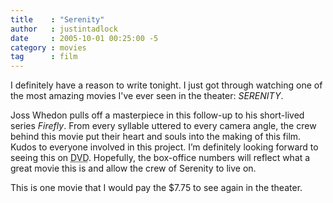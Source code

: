 ```yaml
---
title    : "Serenity"
author   : justintadlock
date     : 2005-10-01 00:25:00 -5
category : movies
tag      : film
---
```


I definitely have a reason to write tonight.  I just got through watching one of the most amazing movies I've ever seen in the theater: <em> SERENITY</em>.

Joss Whedon pulls off a masterpiece in this follow-up to his short-lived series <em> Firefly</em>. From every syllable uttered to every camera angle, the crew behind this movie put their heart and souls into the making of this film.  Kudos to everyone involved in this project.  I’m definitely looking forward to seeing this on <acronym title="Digital Video Disc"> DVD</acronym>.  Hopefully, the box-office numbers will reflect what a great movie this is and allow the crew of Serenity to live on.

This is one movie that I would pay the $7.75 to see again in the theater.
